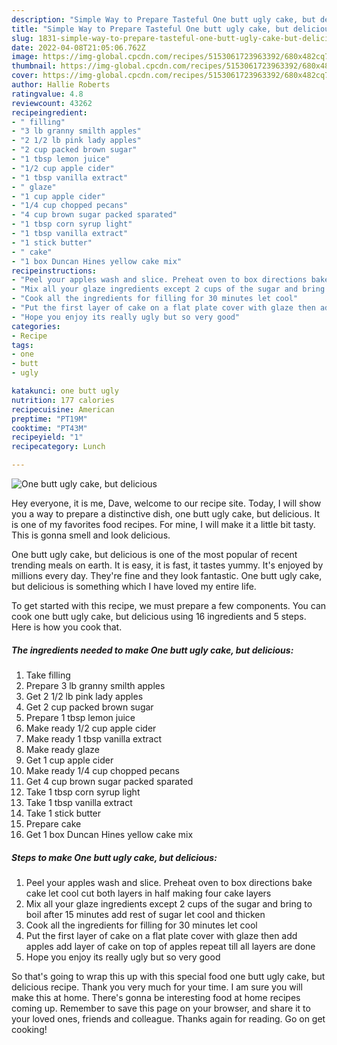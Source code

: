 ```yaml
---
description: "Simple Way to Prepare Tasteful One butt ugly cake, but delicious"
title: "Simple Way to Prepare Tasteful One butt ugly cake, but delicious"
slug: 1831-simple-way-to-prepare-tasteful-one-butt-ugly-cake-but-delicious
date: 2022-04-08T21:05:06.762Z
image: https://img-global.cpcdn.com/recipes/5153061723963392/680x482cq70/one-butt-ugly-cake-but-delicious-recipe-main-photo.jpg
thumbnail: https://img-global.cpcdn.com/recipes/5153061723963392/680x482cq70/one-butt-ugly-cake-but-delicious-recipe-main-photo.jpg
cover: https://img-global.cpcdn.com/recipes/5153061723963392/680x482cq70/one-butt-ugly-cake-but-delicious-recipe-main-photo.jpg
author: Hallie Roberts
ratingvalue: 4.8
reviewcount: 43262
recipeingredient:
- " filling"
- "3 lb granny smilth apples"
- "2 1/2 lb pink lady apples"
- "2 cup packed brown sugar"
- "1 tbsp lemon juice"
- "1/2 cup apple cider"
- "1 tbsp vanilla extract"
- " glaze"
- "1 cup apple cider"
- "1/4 cup chopped pecans"
- "4 cup brown sugar packed sparated"
- "1 tbsp corn syrup light"
- "1 tbsp vanilla extract"
- "1 stick butter"
- " cake"
- "1 box Duncan Hines yellow cake mix"
recipeinstructions:
- "Peel your apples wash and slice. Preheat oven to box directions bake cake let cool cut both layers in half making four cake layers"
- "Mix all your glaze ingredients except 2 cups of the sugar and bring to boil after 15 minutes add rest of sugar let cool and thicken"
- "Cook all the ingredients for filling for 30 minutes let cool"
- "Put the first layer of cake on a flat plate cover with glaze then add apples add layer of cake on top of apples repeat till all layers are done"
- "Hope you enjoy its really ugly but so very good"
categories:
- Recipe
tags:
- one
- butt
- ugly

katakunci: one butt ugly 
nutrition: 177 calories
recipecuisine: American
preptime: "PT19M"
cooktime: "PT43M"
recipeyield: "1"
recipecategory: Lunch

---
```



![One butt ugly cake, but delicious](https://img-global.cpcdn.com/recipes/5153061723963392/680x482cq70/one-butt-ugly-cake-but-delicious-recipe-main-photo.jpg)

Hey everyone, it is me, Dave, welcome to our recipe site. Today, I will show you a way to prepare a distinctive dish, one butt ugly cake, but delicious. It is one of my favorites food recipes. For mine, I will make it a little bit tasty. This is gonna smell and look delicious.

One butt ugly cake, but delicious is one of the most popular of recent trending meals on earth. It is easy, it is fast, it tastes yummy. It's enjoyed by millions every day. They're fine and they look fantastic. One butt ugly cake, but delicious is something which I have loved my entire life.




To get started with this recipe, we must prepare a few components. You can cook one butt ugly cake, but delicious using 16 ingredients and 5 steps. Here is how you cook that.

<!--inarticleads1-->

##### The ingredients needed to make One butt ugly cake, but delicious:

1. Take  filling
1. Prepare 3 lb granny smilth apples
1. Get 2 1/2 lb pink lady apples
1. Get 2 cup packed brown sugar
1. Prepare 1 tbsp lemon juice
1. Make ready 1/2 cup apple cider
1. Make ready 1 tbsp vanilla extract
1. Make ready  glaze
1. Get 1 cup apple cider
1. Make ready 1/4 cup chopped pecans
1. Get 4 cup brown sugar packed sparated
1. Take 1 tbsp corn syrup light
1. Take 1 tbsp vanilla extract
1. Take 1 stick butter
1. Prepare  cake
1. Get 1 box Duncan Hines yellow cake mix




<!--inarticleads2-->

##### Steps to make One butt ugly cake, but delicious:

1. Peel your apples wash and slice. Preheat oven to box directions bake cake let cool cut both layers in half making four cake layers
1. Mix all your glaze ingredients except 2 cups of the sugar and bring to boil after 15 minutes add rest of sugar let cool and thicken
1. Cook all the ingredients for filling for 30 minutes let cool
1. Put the first layer of cake on a flat plate cover with glaze then add apples add layer of cake on top of apples repeat till all layers are done
1. Hope you enjoy its really ugly but so very good




So that's going to wrap this up with this special food one butt ugly cake, but delicious recipe. Thank you very much for your time. I am sure you will make this at home. There's gonna be interesting food at home recipes coming up. Remember to save this page on your browser, and share it to your loved ones, friends and colleague. Thanks again for reading. Go on get cooking!

